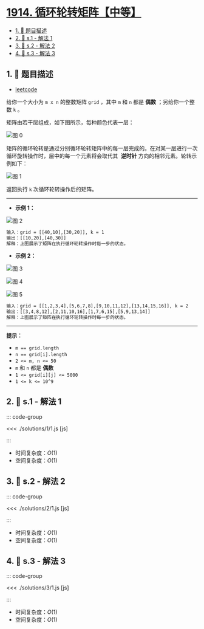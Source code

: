 # [1914. 循环轮转矩阵【中等】](https://github.com/tnotesjs/TNotes.leetcode/tree/main/notes/1914.%20%E5%BE%AA%E7%8E%AF%E8%BD%AE%E8%BD%AC%E7%9F%A9%E9%98%B5%E3%80%90%E4%B8%AD%E7%AD%89%E3%80%91)

<!-- region:toc -->

- [1. 📝 题目描述](#1--题目描述)
- [2. 🎯 s.1 - 解法 1](#2--s1---解法-1)
- [3. 🎯 s.2 - 解法 2](#3--s2---解法-2)
- [4. 🎯 s.3 - 解法 3](#4--s3---解法-3)

<!-- endregion:toc -->

## 1. 📝 题目描述

- [leetcode](https://leetcode.cn/problems/cyclically-rotating-a-grid/)

给你一个大小为 `m x n` 的整数矩阵 `grid`​​​ ，其中 `m` 和 `n` 都是 **偶数** ；另给你一个整数 `k` 。

矩阵由若干层组成，如下图所示，每种颜色代表一层：

![图 0](https://cdn.jsdelivr.net/gh/tnotesjs/imgs@main/2025-09-26-21-04-45.png)

矩阵的循环轮转是通过分别循环轮转矩阵中的每一层完成的。在对某一层进行一次循环旋转操作时，层中的每一个元素将会取代其  **逆时针** 方向的相邻元素。轮转示例如下：

![图 1](https://cdn.jsdelivr.net/gh/tnotesjs/imgs@main/2025-09-26-21-04-55.png)

返回执行 `k` 次循环轮转操作后的矩阵。

---

- **示例 1：**

![图 2](https://cdn.jsdelivr.net/gh/tnotesjs/imgs@main/2025-09-26-21-05-08.png)

```txt
输入：grid = [[40,10],[30,20]], k = 1
输出：[[10,20],[40,30]]
解释：上图展示了矩阵在执行循环轮转操作时每一步的状态。
```

- **示例 2：**

![图 3](https://cdn.jsdelivr.net/gh/tnotesjs/imgs@main/2025-09-26-21-05-21.png)

![图 4](https://cdn.jsdelivr.net/gh/tnotesjs/imgs@main/2025-09-26-21-05-39.png)

![图 5](https://cdn.jsdelivr.net/gh/tnotesjs/imgs@main/2025-09-26-21-05-50.png)

```txt
输入：grid = [[1,2,3,4],[5,6,7,8],[9,10,11,12],[13,14,15,16]], k = 2
输出：[[3,4,8,12],[2,11,10,16],[1,7,6,15],[5,9,13,14]]
解释：上图展示了矩阵在执行循环轮转操作时每一步的状态。
```

---

**提示：**

- `m == grid.length`
- `n == grid[i].length`
- `2 <= m, n <= 50`
- `m` 和 `n` 都是 **偶数**
- `1 <= grid[i][j] <= 5000`
- `1 <= k <= 10^9`

## 2. 🎯 s.1 - 解法 1

::: code-group

<<< ./solutions/1/1.js [js]

:::

- 时间复杂度：$O(1)$
- 空间复杂度：$O(1)$

## 3. 🎯 s.2 - 解法 2

::: code-group

<<< ./solutions/2/1.js [js]

:::

- 时间复杂度：$O(1)$
- 空间复杂度：$O(1)$

## 4. 🎯 s.3 - 解法 3

::: code-group

<<< ./solutions/3/1.js [js]

:::

- 时间复杂度：$O(1)$
- 空间复杂度：$O(1)$
